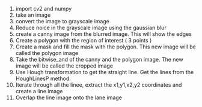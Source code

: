 1. import cv2 and numpy
2. take an image 
3. convert the image to grayscale image 
4. Reduce noice in the grayscale image using the gaussian blur
5. create a canny image from the blurred image. This will show the edges
6. Create a polygon with the region of interest ( 3 points )
7. Create a mask and fill the mask with the polygon. This new image will be called the polygon image
8. Take the bitwise_and of the canny and the polygon image. The new image will be called the cropped image
9. Use Hough transformation to get the straight line. Get the lines from the HoughLinesP method.
10. Iterate through all the linee, extract the x1,y1,x2,y2 coordinates and create a line image
11. Overlap the line image onto the lane image

